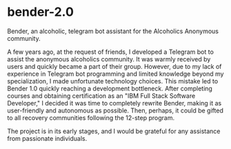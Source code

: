 # bender-2.0
Bender, an alcoholic, telegram bot assistant for the Alcoholics Anonymous community.

A few years ago, at the request of friends, I developed a Telegram bot to assist the anonymous alcoholics community. It was warmly received by users and quickly became a part of their group. However, due to my lack of experience in Telegram bot programming and limited knowledge beyond my specialization, I made unfortunate technology choices. This mistake led to Bender 1.0 quickly reaching a development bottleneck. After completing courses and obtaining certification as an "IBM Full Stack Software Developer," I decided it was time to completely rewrite Bender, making it as user-friendly and autonomous as possible. Then, perhaps, it could be gifted to all recovery communities following the 12-step program. 

The project is in its early stages, and I would be grateful for any assistance from passionate individuals.
